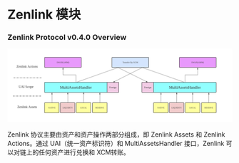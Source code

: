 # Zenlink 模块

### Zenlink Protocol v0.4.0 Overview



![](../.gitbook/assets/zenlink-protocol-v0.4.0.png)

Zenlink 协议主要由资产和资产操作两部分组成，即 Zenlink Assets 和 Zenlink Actions。通过 UAI（统一资产标识符）和 MultiAssetsHandler 接口，Zenlink 可以对链上的任何资产进行兑换和 XCM转账。



